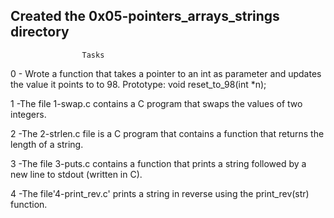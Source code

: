 ## Created the  0x05-pointers_arrays_strings directory

					Tasks

0 - Wrote a function that takes a pointer to an int as parameter and updates the value it points to to 98.
    Prototype: void reset_to_98(int *n);

1 -The file 1-swap.c contains a C program that swaps the values of two integers.

2 -The 2-strlen.c file is a C program that contains a function that returns the length of a string.

3 -The file 3-puts.c contains a function that prints a string followed by a new line to stdout (written in C).

4 -The file'4-print_rev.c' prints a string in reverse using the print_rev(str) function.
